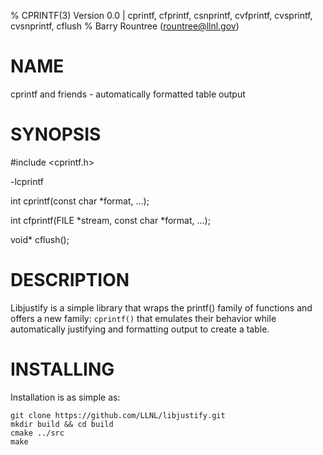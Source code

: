 % CPRINTF(3) Version 0.0 | cprintf, cfprintf, csnprintf, cvfprintf, cvsprintf, cvsnprintf, cflush
% Barry Rountree (rountree@llnl.gov)

NAME
====
cprintf and friends - automatically formatted table output

SYNOPSIS
========
#include <cprintf.h>

-lcprintf

int cprintf(const char *format, ...);

int cfprintf(FILE *stream, const char *format, ...);

void* cflush();

DESCRIPTION
===========

Libjustify is a simple library that wraps the printf() family of functions and offers a new family: `cprintf()` that emulates their behavior while automatically justifying and formatting output to create a table.

INSTALLING
===========
Installation is as simple as:

```
git clone https://github.com/LLNL/libjustify.git
mkdir build && cd build
cmake ../src
make
```
